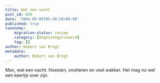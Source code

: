 ```yaml
---
title: Wat een nacht
post_id: 669
date: '2004-05-05T05:40:58+00:00'
published: true
taxonomy:
    migration-status: review
    category: [Ongecategoriseerd]
    tag: []
author: Robert van Bregt
metadata:
    author: Robert van Bregt
---
```

Man, wat een nacht. Hoesten, snotteren en veel wakker. Het mag nu wel een keertje over zijn.